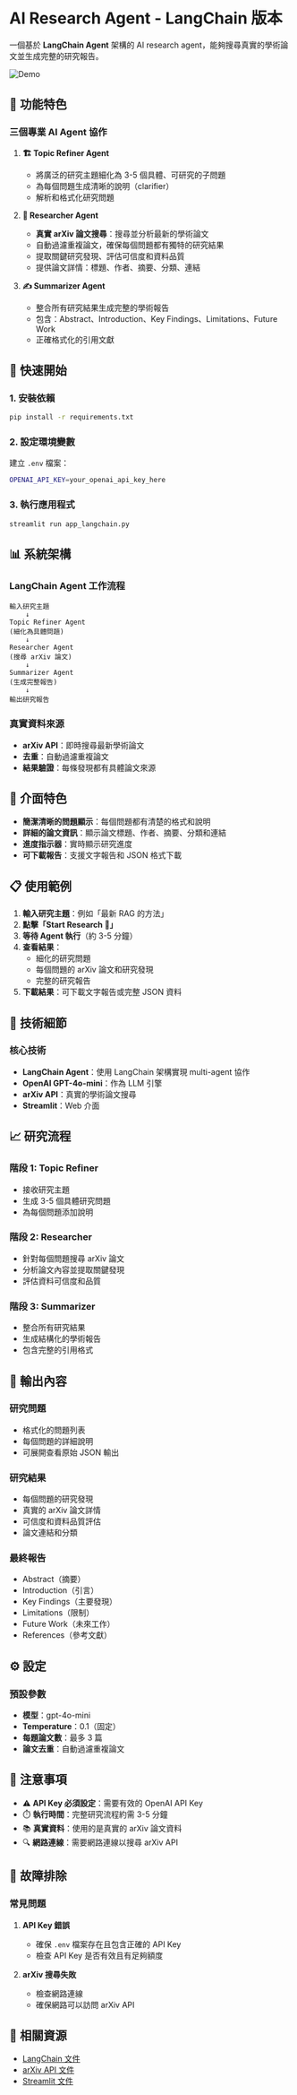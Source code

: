 # AI Research Agent - LangChain 版本

一個基於 **LangChain Agent** 架構的 AI research agent，能夠搜尋真實的學術論文並生成完整的研究報告。

![Demo](demo/research_agent_demo_v2_hq.gif)

## 🎯 功能特色

### 三個專業 AI Agent 協作

1. **🏗️ Topic Refiner Agent**
   - 將廣泛的研究主題細化為 3-5 個具體、可研究的子問題
   - 為每個問題生成清晰的說明（clarifier）
   - 解析和格式化研究問題

2. **📏 Researcher Agent**
   - **真實 arXiv 論文搜尋**：搜尋並分析最新的學術論文
   - 自動過濾重複論文，確保每個問題都有獨特的研究結果
   - 提取關鍵研究發現、評估可信度和資料品質
   - 提供論文詳情：標題、作者、摘要、分類、連結

3. **✍️ Summarizer Agent**
   - 整合所有研究結果生成完整的學術報告
   - 包含：Abstract、Introduction、Key Findings、Limitations、Future Work
   - 正確格式化的引用文獻

## 🚀 快速開始

### 1. 安裝依賴

```bash
pip install -r requirements.txt
```

### 2. 設定環境變數

建立 `.env` 檔案：

```bash
OPENAI_API_KEY=your_openai_api_key_here
```

### 3. 執行應用程式

```bash
streamlit run app_langchain.py
```

## 📊 系統架構

### LangChain Agent 工作流程

```
輸入研究主題
    ↓
Topic Refiner Agent
(細化為具體問題)
    ↓
Researcher Agent
(搜尋 arXiv 論文)
    ↓
Summarizer Agent
(生成完整報告)
    ↓
輸出研究報告
```

### 真實資料來源

- **arXiv API**：即時搜尋最新學術論文
- **去重**：自動過濾重複論文
- **結果驗證**：每條發現都有具體論文來源

## 🎨 介面特色

- **簡潔清晰的問題顯示**：每個問題都有清楚的格式和說明
- **詳細的論文資訊**：顯示論文標題、作者、摘要、分類和連結
- **進度指示器**：實時顯示研究進度
- **可下載報告**：支援文字報告和 JSON 格式下載

## 📋 使用範例

1. **輸入研究主題**：例如「最新 RAG 的方法」
2. **點擊「Start Research 🚀」**
3. **等待 Agent 執行**（約 3-5 分鐘）
4. **查看結果**：
   - 細化的研究問題
   - 每個問題的 arXiv 論文和研究發現
   - 完整的研究報告
5. **下載結果**：可下載文字報告或完整 JSON 資料

## 🔧 技術細節

### 核心技術

- **LangChain Agent**：使用 LangChain 架構實現 multi-agent 協作
- **OpenAI GPT-4o-mini**：作為 LLM 引擎
- **arXiv API**：真實的學術論文搜尋
- **Streamlit**：Web 介面

## 📈 研究流程

### 階段 1: Topic Refiner
- 接收研究主題
- 生成 3-5 個具體研究問題
- 為每個問題添加說明

### 階段 2: Researcher
- 針對每個問題搜尋 arXiv 論文
- 分析論文內容並提取關鍵發現
- 評估資料可信度和品質

### 階段 3: Summarizer
- 整合所有研究結果
- 生成結構化的學術報告
- 包含完整的引用格式

## 🎯 輸出內容

### 研究問題
- 格式化的問題列表
- 每個問題的詳細說明
- 可展開查看原始 JSON 輸出

### 研究結果
- 每個問題的研究發現
- 真實的 arXiv 論文詳情
- 可信度和資料品質評估
- 論文連結和分類

### 最終報告
- Abstract（摘要）
- Introduction（引言）
- Key Findings（主要發現）
- Limitations（限制）
- Future Work（未來工作）
- References（參考文獻）

## ⚙️ 設定

### 預設參數

- **模型**：gpt-4o-mini
- **Temperature**：0.1（固定）
- **每題論文數**：最多 3 篇
- **論文去重**：自動過濾重複論文

## 📝 注意事項

- ⚠️ **API Key 必須設定**：需要有效的 OpenAI API Key
- ⏱️ **執行時間**：完整研究流程約需 3-5 分鐘
- 📚 **真實資料**：使用的是真實的 arXiv 論文資料
- 🔍 **網路連線**：需要網路連線以搜尋 arXiv API

## 🐛 故障排除

### 常見問題

1. **API Key 錯誤**
   - 確保 `.env` 檔案存在且包含正確的 API Key
   - 檢查 API Key 是否有效且有足夠額度

2. **arXiv 搜尋失敗**
   - 檢查網路連線
   - 確保網路可以訪問 arXiv API

## 🔗 相關資源

- [LangChain 文件](https://python.langchain.com/)
- [arXiv API 文件](https://arxiv.org/help/api)
- [Streamlit 文件](https://docs.streamlit.io/)
